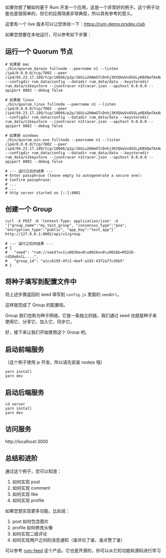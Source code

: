 如果你想了解如何基于 Rum 开发一个应用，这是一个非常好的例子。这个例子功能也是很简单的，但它的应用场景非常典型，所以具有参考的意义。

这里有一个 live 版本可以让您体验一下：https://rum-demo.prsdev.club

如果您想要在本地运行，可以参考如下步骤：

## 运行一个 Quorum 节点

```
# 如果是 mac
./bin/quorum_darwin fullnode --peername n1 --listen /ip4/0.0.0.0/tcp/7002 --peer /ip4/94.23.17.189/tcp/10666/p2p/16Uiu2HAmGTcDnhj3KVQUwVx8SGLyKBXQwfAxNayJdEwfsnUYKK4u --configdir rum_data/config --datadir rum_data/data --keystoredir rum_data/n1keystore --jsontracer n1tracer.json --apihost 0.0.0.0 --apiport 8002 --debug false

# 如果是 linux
./bin/quorum_linux fullnode --peername n1 --listen /ip4/0.0.0.0/tcp/7002 --peer /ip4/94.23.17.189/tcp/10666/p2p/16Uiu2HAmGTcDnhj3KVQUwVx8SGLyKBXQwfAxNayJdEwfsnUYKK4u --configdir rum_data/config --datadir rum_data/data --keystoredir rum_data/n1keystore --jsontracer n1tracer.json --apihost 0.0.0.0 --apiport 8002 --debug false

# 如果是 windows
./bin/quorum_win.exe fullnode --peername n1 --listen /ip4/0.0.0.0/tcp/7002 --peer /ip4/94.23.17.189/tcp/10666/p2p/16Uiu2HAmGTcDnhj3KVQUwVx8SGLyKBXQwfAxNayJdEwfsnUYKK4u --configdir rum_data/config --datadir rum_data/data --keystoredir rum_data/n1keystore --jsontracer n1tracer.json --apihost 0.0.0.0 --apiport 8002 --debug false

# --- 运行之后的结果 ---
# Enter passphrase (leave empty to autogenerate a secure one):
# Confirm passphrase:
# ...
# ...
# http server started on [::]:8002
```

## 创建一个 Group

```
curl -X POST -H 'Content-Type: application/json' -d '{"group_name":"my_test_group", "consensus_type":"poa", "encryption_type":"public", "app_key":"test_app"}' http://127.0.0.1:8002/api/v1/group

# --- 运行之后的结果 ---
# {
#   "seed": "rum://seed?v=1\u0026e=0\u0026n=0\u0026b=MIDID-cdS8e6nlL....",
#   "group_id": "a1cc6193-4fc2-4eef-a192-43f2a77cd5b5"
# }
```

## 将种子填写到配置文件中

将上述步骤返回的 seed 填写到 `config.js` 里面的 `seedUrl`。

这样就完成了 Group 的配置啦。

Group 我们也称为种子网络。它是一条独立的链。我们通过 seed 也就是种子来使用它、分享它、加入它、同步它。

好，接下来让我们开始使用这个 Group 吧。

## 启动前端服务
（这个例子使用 js 开发，所以请先安装 nodejs 哦）
```
yarn install
yarn dev
```

## 启动后端服务

```
cd server
yarn install
yarn dev
```

## 访问服务

http://localhost:3000

## 总结和进阶

通过这个例子，您可以知道：

1. 如何实现 post
2. 如何实现 comment
3. 如何实现 like
4. 如何实现 profile

如果您想实现更多功能，比如说：

1. post 如何包含图片
2. profile 如何修改头像
3. 如何实现二级评论
4. 如何实现用户之间的消息通知（谁评论了谁，谁点赞了谁）

可以参考 [rum-feed](https://github.com/okdaodine/rum-feed) 这个产品，它也是开源的，你可以从它的功能和源码进行学习